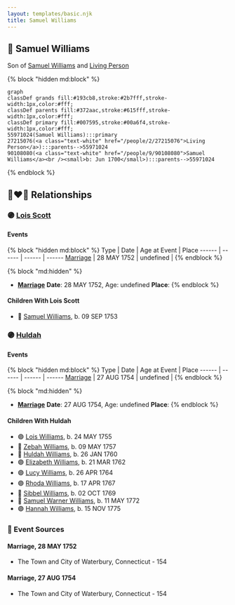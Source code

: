 ```yaml
---
layout: templates/basic.njk
title: Samuel Williams
---
```

## 🔵 Samuel Williams

Son of [Samuel Williams](/people/9/90108080) and [Living Person](/people/2/27215076)

{% block "hidden md:block" %}
```mermaid
graph
classDef grands fill:#193cb8,stroke:#2b7fff,stroke-width:1px,color:#fff;
classDef parents fill:#372aac,stroke:#615fff,stroke-width:1px,color:#fff;
classDef primary fill:#007595,stroke:#00a6f4,stroke-width:1px,color:#fff;
55971024(Samuel Williams):::primary
27215076(<a class="text-white" href="/people/2/27215076">Living Person</a>):::parents-->55971024
90108080(<a class="text-white" href="/people/9/90108080">Samuel Williams</a><br /><small>b: Jun 1700</small>):::parents-->55971024
```
{% endblock %}

## 👩‍❤️‍👨 Relationships

### 🟣 [Lois Scott](/people/3/31542750)

#### Events

{% block "hidden md:block" %}
Type | Date | Age at Event | Place
------ | ------ | ------ | ------
[Marriage](#event-family-0-event-0) | 28 MAY 1752 | undefined |
{% endblock %}

{% block "md:hidden" %}
- **[Marriage](#event-family-0-event-0)**
**Date**: 28 MAY 1752, Age: undefined
**Place**:
{% endblock %}

#### Children With Lois Scott
* 🔵 [Samuel Williams](/people/6/659680), b. 09 SEP 1753
### 🟣 [Huldah ](/people/6/62871690)

#### Events

{% block "hidden md:block" %}
Type | Date | Age at Event | Place
------ | ------ | ------ | ------
[Marriage](#event-family-1-event-0) | 27 AUG 1754 | undefined |
{% endblock %}

{% block "md:hidden" %}
- **[Marriage](#event-family-1-event-0)**
**Date**: 27 AUG 1754, Age: undefined
**Place**:
{% endblock %}

#### Children With Huldah
* 🟣 [Lois Williams](/people/1/11658684), b. 24 MAY 1755
* 🔵 [Zebah Williams](/people/7/77989824), b. 09 MAY 1757
* 🔵 [Huldah Williams](/people/2/28699716), b. 26 JAN 1760
* 🟣 [Elizabeth Williams](/people/2/27796808), b. 21 MAR 1762
* 🟣 [Lucy Williams](/people/3/30981683), b. 26 APR 1764
* 🟣 [Rhoda Williams](/people/2/220352), b. 17 APR 1767
* 🔵 [Sibbel Williams](/people/6/60503451), b. 02 OCT 1769
* 🔵 [Samuel Warner Williams](/people/2/2994960), b. 11 MAY 1772
* 🟣 [Hannah Williams](/people/8/80814952), b. 15 NOV 1775
### 📰 Event Sources

#### <a id="event-family-0-event-0"></a> Marriage, 28 MAY 1752
* The Town and City of Waterbury, Connecticut  - 154

#### <a id="event-family-1-event-0"></a> Marriage, 27 AUG 1754
* The Town and City of Waterbury, Connecticut  - 154
